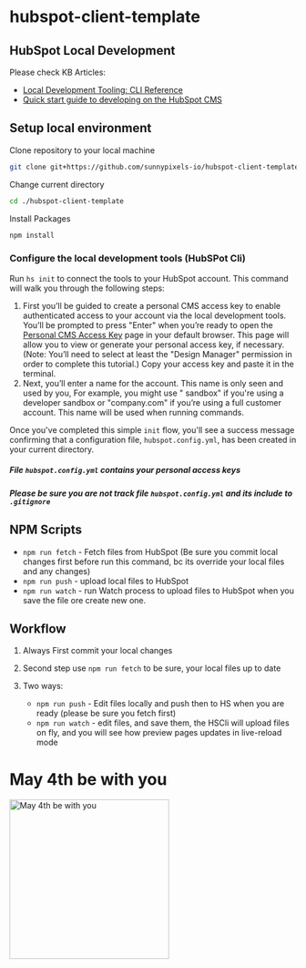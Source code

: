 # hubspot-client-template

## HubSpot Local Development

Please check KB Articles:

- [Local Development Tooling: CLI Reference](https://developers.hubspot.com/docs/cms/developer-reference/local-development-cli)
- [Quick start guide to developing on the HubSpot CMS](https://developers.hubspot.com/docs/cms/guides/getting-started)

## Setup local environment

Clone repository to your local machine

```bash
git clone git+https://github.com/sunnypixels-io/hubspot-client-template.git
```

Change current directory

```bash
cd ./hubspot-client-template
```

Install Packages

```bash
npm install
```

### Configure the local development tools (HubSPot Cli)

Run `hs init` to connect the tools to your HubSpot account. This command will walk you through the following steps:

1. First you’ll be guided to create a personal CMS access key to enable authenticated access to your account via the
   local development tools. You’ll be prompted to press "Enter" when you’re ready to open
   the [Personal CMS Access Key](https://app.hubspot.com/l/personal-access-key) page in your default browser. This page
   will allow you to view or generate your personal access key, if necessary. (Note: You’ll need to select at least
   the "Design Manager" permission in order to complete this tutorial.) Copy your access key and paste it in the
   terminal.
2. Next, you’ll enter a name for the account. This name is only seen and used by you, For example, you might use "
   sandbox" if you're using a developer sandbox or "company.com" if you’re using a full customer account. This name will
   be used when running commands.

Once you've completed this simple `init` flow, you'll see a success message confirming that a configuration
file, `hubspot.config.yml`, has been created in your current directory.

##### File `hubspot.config.yml` contains your personal access keys

##### Please be sure you are not track file `hubspot.config.yml` and its include to `.gitignore`

## NPM Scripts

- `npm run fetch` - Fetch files from HubSpot (Be sure you commit local changes first before run this command, bc its
  override your local files and any changes)
- `npm run push` - upload local files to HubSpot
- `npm run watch` - run Watch process to upload files to HubSpot when you save the file ore create new one.

## Workflow

1. Always First commit your local changes
2. Second step use `npm run fetch` to be sure, your local files up to date
3. Two ways:

    - `npm run push` - Edit files locally and push then to HS when you are ready (please be sure you fetch first)
    - `npm run watch` - edit files, and save them, the HSCli will upload files on fly, and you will see how preview
      pages updates in live-reload mode

# May 4th be with you

<img src="https://cdn.sunnypixels.io/imgs/yoda-close-up.jpg" alt="May 4th be with you" width="280">